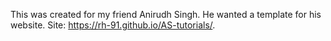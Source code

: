 This was created for my friend Anirudh Singh. He wanted a template for his website.
Site: https://rh-91.github.io/AS-tutorials/.
